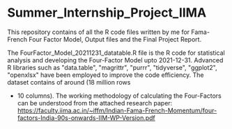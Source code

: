 # Summer_Internship_Project_IIMA
This repository contains of all the R code files written by me for Fama-French Four Factor Model, Output files and the Final Project Report.

The FourFactor_Model_20211231_datatable.R file is the R code for statistical analysis and developing the Four-Factor Model upto 2021-12-31. Advanced R libraries such as
"data.table", "magrittr", "purrr", "tidyverse", "ggplot2", "openxlsx" have been employed to improve the code efficiency. The dataset contains of around (18 million rows 
* 10 columns). The working methodology of calculating the Four-Factors can be understood from the attached research paper:
           https://faculty.iima.ac.in/~iffm/Indian-Fama-French-Momentum/four-factors-India-90s-onwards-IIM-WP-Version.pdf
